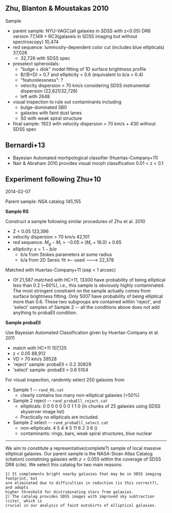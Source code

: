 
## Zhu, Blanton & Moustakas 2010
Sample

- parent sample: NYU-VAGC(all galaxies in SDSS with z<0.05) DR6 version 77,149 + RC3(galaxeis in SDSS imaging but without spectroscopy) 10,474
- red sequence: luminosity-dependent color cut (includes blue ellipticals) 37,026
    * 32,726 with SDSS spec
- preselect spheroidals:
    * "bulge + disk" model fitting of 1D surface brightness profile
    * B/(B+D) > 0.7 and ellipticity < 0.6 (equivalent to b/a > 0.4)
    * "featurelessness": ?
    * velocity dispersion > 70 km/s considering SDSS instrumental dispersion (22,621/32,726)
    * left with 2648
- visual inspection to rule out contaminants including
    * bulge-dominated SB0
    * galaxies with faint dust lanes
    * S0 with weak spiral structure
- final sample: 1923 with velocity dispersion > 70 km/s + 430 without SDSS spec


## Bernardi+13

- Bayesian Automated morhpological classifier (Huertas-Company+11)
- Nair & Abraham 2010 provides visual morph classification 0.01 < z < 0.1


## Experiment following Zhu+10

2014-02-07

Parent sample: NSA catalog 145,155

**Sample RS**

Construct a sample following similar procedures of Zhu et al. 2010

- Z < 0.05 123,396
- velocity dispersion > 70 km/s 42,101
- red sequence: $M_g - M_i > -0.05 \times (M_r + 16.0) + 0.65$ 
- ellipticity: $\epsilon = 1-b/a$
    + b/a from Stokes parameters at some radius
    + b/a from 2D Sersic fit <-- used
---> 22,378

Matched with Huertas-Company+11 (sep < 1 arcsec)

* Of 21,587 matched with HC+11, 13300 have probability of being elliptical less than
0.2 (~60%), i.e., this sample is obviously highly contaminated. The most stringent
constraint on the sample actually comes from surface brightness fitting.
Only 5007 have probability of being elliptical more than 0.6. These two subgroups
are contained within 'reject', and 'select' samples of Sample 2 -- all the conditions
above does not add anything to probaEll condition.

**Sample probaEll**

Use Bayesian Automated Classification given by Huertas-Company et al. 2011

- match with HC+11 107,125
- z < 0.05 88,912
- VD > 70 km/s 39528
- 'reject' sample: probaEll < 0.2 30829
- 'select' sample: probaEll > 0.6 5104


For visual inspection, randomly select 250 galaxies from

- Sample 1 -- `rand_RS.cat`
    * clearly contains too many non-elliptical galaxies (>50%)
- Sample 2 reject -- `rand_probaEll_reject.cat`
    * ellipticals: 0 0 0 0 0 0 0 1 1 0 (in chunks of 25 galaxies using SDSS skyserver image list)
    * Practically no ellipticals are included.
- Sample 2 select -- `rand_probaEll_select.cat`
    * non-ellipticals: 4 5 4 4 5 11 6 2 3 6 ()
    * contaminants: rings, bars, weak spiral structures, blue nuclear



* * *

We aim to constitute a representative(complete?) sample of local massive elliptical galaxies.
Our parent sample is the NASA-Sloan Atlas Catalog (citation) contatining galaxies
with $z < 0.055$ within the coverage of SDSS DR8 (cite). We select this catalog for
two main reasons:

    1) It complements bright nearby galaxies that may be in SDSS imaging footprint, but
    are eliminated due to difficulties in reduction (is this correct?), and adopts
    higher threshold for distriminating stars from galaxies.
    2) The catalog provides SDSS images with improved sky subtraction (cite), which is
    crucial in our analysis of faint outskirts of elliptical galaxies.




